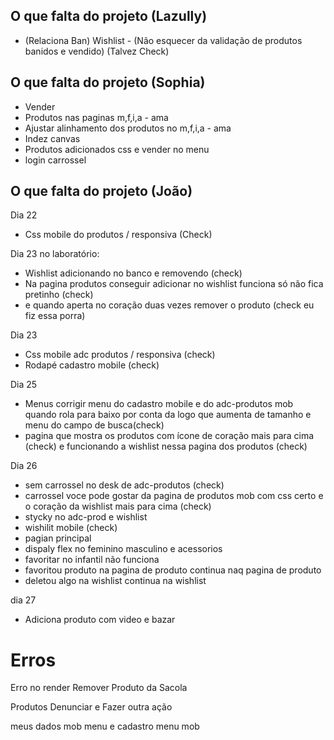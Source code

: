 ## O que falta do projeto (Lazully)

- (Relaciona Ban) Wishlist - (Não esquecer da validação de produtos banidos e vendido) (Talvez Check)

## O que falta do projeto (Sophia)

- Vender
- Produtos nas paginas m,f,i,a - ama
- Ajustar alinhamento dos produtos no m,f,i,a - ama
- Indez canvas
- Produtos adicionados css e vender no menu
- login carrossel

## O que falta do projeto (João)

Dia 22 
- Css mobile do produtos / responsiva (Check)

Dia 23 no laboratório:
- Wishlist adicionando no banco e removendo  (check)
- Na pagina produtos conseguir adicionar no wishlist funciona só não fica pretinho (check)
- e quando aperta no coração duas vezes remover o produto (check eu fiz essa porra)

Dia 23 
- Css mobile adc produtos / responsiva (check)
- Rodapé cadastro mobile (check)

Dia 25

- Menus corrigir menu do cadastro mobile e do adc-produtos mob quando rola para baixo por conta da logo que aumenta de tamanho e menu do campo de busca(check)
- pagina que mostra os produtos com ícone de coração mais para cima (check)
e funcionando a wishlist nessa pagina dos produtos (check)


Dia 26


- sem carrossel no desk de adc-produtos (check)
- carrossel voce pode gostar da pagina de produtos mob com css certo e o coração da wishlist mais para cima (check)
- stycky no adc-prod e wishlist
- wishilit mobile (check)
- pagian principal
- dispaly flex no feminino masculino e acessorios
- favoritar no infantil não funciona
- favoritou produto na pagina de produto continua naq pagina de produto
- deletou algo na  wishlist continua na wishlist

dia 27
- Adiciona produto com video e bazar


# Erros

Erro no render
Remover Produto da Sacola

Produtos Denunciar e Fazer outra ação

meus dados mob menu e cadastro menu mob

